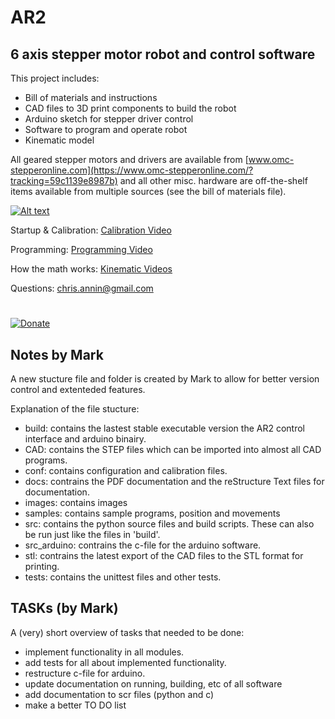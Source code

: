 # AR2

## 6 axis stepper motor robot and control software

This project includes:

- Bill of materials and instructions
- CAD files to 3D print components to build the robot
- Arduino sketch for stepper driver control
- Software to program and operate robot
- Kinematic model

All geared stepper motors and drivers are available from  [www.omc-stepperonline.com](https://www.omc-stepperonline.com/?tracking=59c1139e8987b) and all other misc. hardware are off-the-shelf items available from multiple sources (see the bill of materials file).

[![Alt text](https://img.youtube.com/vi/CCgI4R1TEzI/0.jpg)](https://www.youtube.com/watch?v=CCgI4R1TEzI)

Startup & Calibration: [Calibration Video](https://youtu.be/MMESgfq2Mjg)

Programming: [Programming Video](https://youtu.be/BozgdjE-HR8)

How the math works: [Kinematic Videos](https://youtu.be/FIx6olybAeQ)

Questions: chris.annin@gmail.com
#
[![Donate](https://img.shields.io/badge/Donate-PayPal-green.svg)](https://www.paypal.me/ChrisAnnin)

## Notes by Mark

A new stucture file and folder is created by Mark to allow for better version control and extenteded features. 

Explanation of the file stucture: 
- build: contains the lastest stable executable version the AR2 control interface and arduino binairy. 
- CAD: contains the STEP files which can be imported into almost all CAD programs. 
- conf: contains configuration and calibration files. 
- docs: contrains the PDF documentation and the reStructure Text files for documentation. 
- images: contains images
- samples: contains sample programs, position and movements
- src: contains the python source files and build scripts. These can also be run just like the files in 'build'.
- src_arduino: contrains the c-file for the arduino software. 
- stl: contrains the latest export of the CAD files to the STL format for printing. 
- tests: contains the unittest files and other tests. 

## TASKs (by Mark)

A (very) short overview of tasks that needed to be done:

- implement functionality in all modules.
- add tests for all about implemented functionality.
- restructure c-file for arduino. 
- update documentation on running, building, etc of all software
- add documentation to scr files (python and c)
- make a better TO DO list

